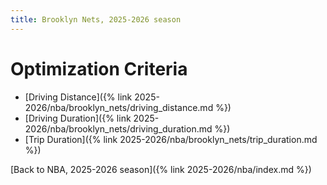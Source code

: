 ```yaml
---
title: Brooklyn Nets, 2025-2026 season
---
```


# Optimization Criteria
- [Driving Distance]({% link 2025-2026/nba/brooklyn_nets/driving_distance.md %})
- [Driving Duration]({% link 2025-2026/nba/brooklyn_nets/driving_duration.md %})
- [Trip Duration]({% link 2025-2026/nba/brooklyn_nets/trip_duration.md %})

[Back to NBA, 2025-2026 season]({% link 2025-2026/nba/index.md %})
